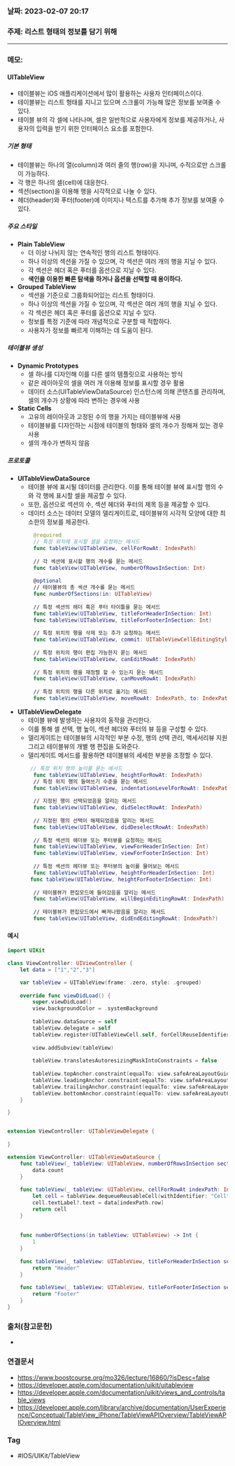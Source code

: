 ### 날짜: 2023-02-07 20:17

### 주제: 리스트 형태의 정보를 담기 위해 
---
### 메모: 
#### UITableView
- 테이블뷰는 iOS 애플리케이션에서 많이 활용하는 사용자 인터페이스이다. 
- 테이블뷰는 리스트 형태를 지니고 있으며 스크롤이 가능해 많은 정보를 보여줄 수 있다. 
- 테이블 뷰의 각 셀에 나타나며, 셀은 일반적으로 사용자에게 정보를 제공하거나, 사용자의 입력을 받기 위한 인터페이스 요소를 포함한다. 
##### 기본 형태
- 테이블뷰는 하나의 열(column)과 여러 줄의 행(row)을 지니며, 수직으로만 스크롤이 가능하다. 
- 각 행은 하나의 셀(cell)에 대응한다. 
- 섹션(section)을 이용해 행을 시각적으로 나눌 수 있다. 
- 헤더(header)와 푸터(footer)에 이미지나 텍스트를 추가해 추가 정보를 보여줄 수 있다.
##### 주요 스타일
- **Plain TableView**
	- 더 이상 나뉘지 않는 연속적인 행의 리스트 형태이다. 
	- 하나 이상의 섹션을 가질 수 있으며, 각 섹션은 여러 개의 행을 지닐 수 있다. 
	- 각 섹션은 헤더 혹은 푸터를 옵션으로 지닐 수 있다. 
	- **색인을 이용한 빠른 탐색을 하거나 옵션을 선택할 때 용이하다.** 
- **Grouped TableView**
	- 섹션을 기준으로 그룹화되어있는 리스트 형태이다. 
	- 하나 이상의 섹션을 가질 수 있으며, 각 섹션은 여러 개의 행을 지닐 수 있다. 
	- 각 섹션은 헤더 혹은 푸터를 옵션으로 지닐 수 있다.
	- 정보를 특정 기준에 따라 개념적으로 구분할 때 적합하다. 
	- 사용자가 정보를 빠르게 이해하는 데 도움이 된다. 
##### 테이블뷰 생성
- **Dynamic Prototypes**
	- 셀 하나를 디자인해 이를 다른 셀의 템플릿으로 사용하는 방식 
	- 같은 레이아웃의 셀을 여러 개 이용해 정보를 표시할 경우 활용 
	- 데이터 소스(UITableViewDataSource) 인스턴스에 의해 콘텐츠를 관리하며, 셀의 개수가 상황에 따라 변하는 경우에 사용 
- **Static Cells** 
	- 고유의 레이아웃과 고정된 수의 행을 가지는 테이블뷰에 사용 
	- 테이블뷰를 디자인하는 시점에 테이블의 형태와 셀의 개수가 정해져 있는 경우 사용
	- 셀의 개수가 변하지 않음
##### 프로토콜
- **UITableViewDataSource**
	- 테이블 뷰에 표시될 데이터를 관리한다. 이를 통해 테이블 뷰에 표시할 행의 수와 각 행에 표시할 셀을 제공할 수 있다. 
	- 또한, 옵션으로 섹션의 수, 섹션 헤더와 푸터의 제목 등을 제공할 수 있다. 
	- 데이터 소스는 데이터 모델의 델리게이트로, 테이블뷰의 시각적 모양에 대한 최소한의 정보를 제공한다. 
	```swift
		 @required 
		 // 특정 위치에 표시할 셀을 요청하는 메서드
		 func tableView(UITableView, cellForRowAt: IndexPath) 
		 
		 // 각 섹션에 표시할 행의 개수를 묻는 메서드
		 func tableView(UITableView, numberOfRowsInSection: Int)
		 
		 @optional
		 // 테이블뷰의 총 섹션 개수를 묻는 메서드
		 func numberOfSections(in: UITableView)
		 
		 // 특정 섹션의 헤더 혹은 푸터 타이틀을 묻는 메서드
		 func tableView(UITableView, titleForHeaderInSection: Int)
		 func tableView(UITableView, titleForFooterInSection: Int)
		 
		 // 특정 위치의 행을 삭제 또는 추가 요청하는 메서드
		 func tableView(UITableView, commit: UITableViewCellEditingStyle, forRowAt: IndexPath)
		 
		 // 특정 위치의 행이 편집 가능한지 묻는 메서드
		 func tableView(UITableView, canEditRowAt: IndexPath)
		
		 // 특정 위치의 행을 재정렬 할 수 있는지 묻는 메서드
		 func tableView(UITableView, canMoveRowAt: IndexPath)
		 
		 // 특정 위치의 행을 다른 위치로 옮기는 메서드
		 func tableView(UITableView, moveRowAt: IndexPath, to: IndexPath)
	```
- **UITableViewDelegate**
	- 테이블 뷰에 발생하는 사용자의 동작을 관리한다. 
	- 이를 통해 셀 션택, 행 높이, 섹션 헤더와 푸터의 뷰 등을 구성할 수 있다. 
	- 델리게이트는 테이블뷰의 시각적인 부분 수정, 행의 선택 관리, 액세서리뷰 지원 그리고 테이블뷰의 개별 행 편집을 도와준다.
	- 델리게이트 메서드를 활용하면 테이블뷰의 세세한 부분을 조정할 수 있다. 
	```swift
		// 특정 위치 행의 높이를 묻는 메서드
		 func tableView(UITableView, heightForRowAt: IndexPath)
		 // 특정 위치 행의 들여쓰기 수준을 묻는 메서드
		 func tableView(UITableView, indentationLevelForRowAt: IndexPath)
		
		 // 지정된 행이 선택되었음을 알리는 메서드
		 func tableView(UITableView, didSelectRowAt: IndexPath)
		
		 // 지정된 행의 선택이 해제되었음을 알리는 메서드
		 func tableView(UITableView, didDeselectRowAt: IndexPath)
		
		 // 특정 섹션의 헤더뷰 또는 푸터뷰를 요청하는 메서드
		 func tableView(UITableView, viewForHeaderInSection: Int)
		 func tableView(UITableView, viewForFooterInSection: Int)
		
		 // 특정 섹션의 헤더뷰 또는 푸터뷰의 높이를 물어보는 메서드
		 func tableView(UITableView, heightForHeaderInSection: Int)
		func tableView(UITableView, heightForFooterInSection: Int)
		
		 // 테이블뷰가 편집모드에 들어갔음을 알리는 메서드
		 func tableView(UITableView, willBeginEditingRowAt: IndexPath)
		
		 // 테이블뷰가 편집모드에서 빠져나왔음을 알리는 메서드
		 func tableView(UITableView, didEndEditingRowAt: IndexPath?)
	```
#### 예시 
~~~ swift 
import UIKit

class ViewController: UIViewController {
    let data = ["1","2","3"]

    var tableView = UITableView(frame: .zero, style: .grouped)
    
    override func viewDidLoad() {
        super.viewDidLoad()
        view.backgroundColor = .systemBackground
        
        tableView.dataSource = self
        tableView.delegate = self
        tableView.register(UITableViewCell.self, forCellReuseIdentifier: "Cell")
        
        view.addSubview(tableView)
        
        tableView.translatesAutoresizingMaskIntoConstraints = false
        
        tableView.topAnchor.constraint(equalTo: view.safeAreaLayoutGuide.topAnchor).isActive = true
        tableView.leadingAnchor.constraint(equalTo: view.safeAreaLayoutGuide.leadingAnchor).isActive = true
        tableView.trailingAnchor.constraint(equalTo: view.safeAreaLayoutGuide.trailingAnchor).isActive = true
        tableView.bottomAnchor.constraint(equalTo: view.safeAreaLayoutGuide.bottomAnchor).isActive = true
    }

}


extension ViewController: UITableViewDelegate {
    
}

extension ViewController: UITableViewDataSource {
    func tableView(_ tableView: UITableView, numberOfRowsInSection section: Int) -> Int {
        data.count
    }
    
    func tableView(_ tableView: UITableView, cellForRowAt indexPath: IndexPath) -> UITableViewCell {
        let cell = tableView.dequeueReusableCell(withIdentifier: "Cell", for: indexPath)
        cell.textLabel?.text = data[indexPath.row]
        return cell
    }
    
    
    func numberOfSections(in tableView: UITableView) -> Int {
        1
    }
    
    func tableView(_ tableView: UITableView, titleForHeaderInSection section: Int) -> String? {
        return "Header"
    }
    
    func tableView(_ tableView: UITableView, titleForFooterInSection section: Int) -> String? {
        return "Footer"
    }
}
~~~

### 출처(참고문헌) 
- 

### 연결문서 
- https://www.boostcourse.org/mo326/lecture/16860/?isDesc=false
- https://developer.apple.com/documentation/uikit/uitableview
- https://developer.apple.com/documentation/uikit/views_and_controls/table_views
- https://developer.apple.com/library/archive/documentation/UserExperience/Conceptual/TableView_iPhone/TableViewAPIOverview/TableViewAPIOverview.html

### Tag
- #IOS/UIKit/TableView 